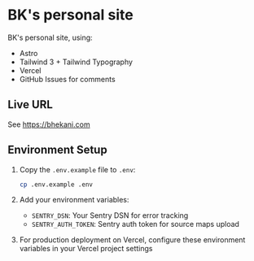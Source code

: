 # BK's personal site

BK's personal site, using:

- Astro
- Tailwind 3 + Tailwind Typography
- Vercel
- GitHub Issues for comments

## Live URL

See <https://bhekani.com>

## Environment Setup

1. Copy the `.env.example` file to `.env`:

   ```bash
   cp .env.example .env
   ```

2. Add your environment variables:
   - `SENTRY_DSN`: Your Sentry DSN for error tracking
   - `SENTRY_AUTH_TOKEN`: Sentry auth token for source maps upload

3. For production deployment on Vercel, configure these environment variables in your Vercel project settings
